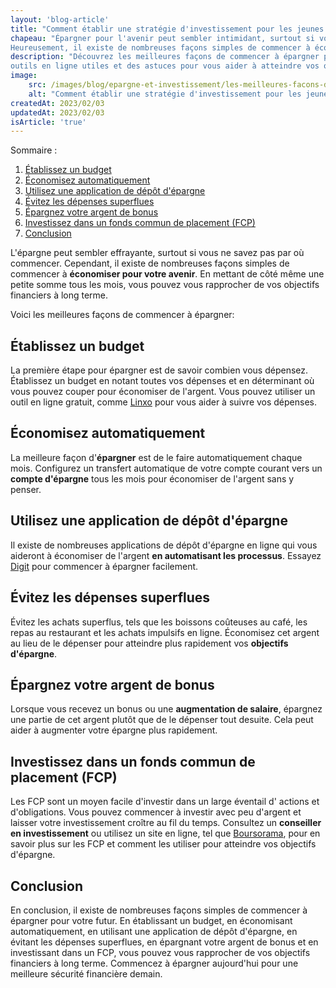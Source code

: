 ```yaml
---
layout: 'blog-article'
title: "Comment établir une stratégie d'investissement pour les jeunes adultes ?"
chapeau: "Épargner pour l'avenir peut sembler intimidant, surtout si vous n'êtes pas sûr de savoir par où commencer.
Heureusement, il existe de nombreuses façons simples de commencer à économiser pour votre futur."
description: "Découvrez les meilleures façons de commencer à épargner pour votre futur, avec des conseils pratiques, des
outils en ligne utiles et des astuces pour vous aider à atteindre vos objectifs d'épargne."
image:
    src: /images/blog/epargne-et-investissement/les-meilleures-facons-de-commencer-a-epargner-pour-votre-futur.png
    alt: "Comment établir une stratégie d'investissement pour les jeunes adultes ?"
createdAt: 2023/02/03
updatedAt: 2023/02/03
isArticle: 'true'
---
```


<div class="mt-4 rounded-md bg-gray-100 p-4">
Sommaire :

<ol class="flex flex-col">
    <li><a href="#établissez-un-budget" title="Établissez un budget">Établissez un budget</a></li>
    <li><a href="#économisez-automatiquement" title="Économisez automatiquement">Économisez automatiquement</a></li>
    <li><a href="#utilisez-une-application-de-dépôt-dépargne" title="Utilisez une application de dépôt d'épargne">Utilisez une application de dépôt d'épargne</a></li>
    <li><a href="#évitez-les-dépenses-superflues" title="Évitez les dépenses superflues">Évitez les dépenses superflues</a></li>
    <li><a href="#épargnez-votre-argent-de-bonus" title="Épargnez votre argent de bonus">Épargnez votre argent de bonus</a></li>
    <li><a href="#investissez-dans-un-fonds-commun-de-placement-fcp" title="Investissez dans un fonds commun de placement (FCP)">Investissez dans un fonds commun de placement (FCP)</a></li>
    <li><a href="#conclusion" title="Conclusion">Conclusion</a></li>
</ol>
</div>

L'épargne peut sembler effrayante, surtout si vous ne savez pas par où commencer. Cependant, il existe de nombreuses
façons simples de commencer à **économiser pour votre avenir**. En mettant de côté même une petite somme tous les mois, vous
pouvez vous rapprocher de vos objectifs financiers à long terme.

Voici les meilleures façons de commencer à épargner:

## Établissez un budget
La première étape pour épargner est de savoir combien vous dépensez. Établissez un budget en
notant toutes vos dépenses et en déterminant où vous pouvez couper pour économiser de l'argent. Vous pouvez utiliser un
outil en ligne gratuit, comme <a href="https://www.linxo.com" title="Linxo" target="_blank">Linxo</a> pour vous aider à suivre vos dépenses.

## Économisez automatiquement
La meilleure façon d'**épargner** est de le faire automatiquement chaque mois. Configurez un
transfert automatique de votre compte courant vers un **compte d'épargne** tous les mois pour économiser de l'argent sans y
penser.

## Utilisez une application de dépôt d'épargne
Il existe de nombreuses applications de dépôt d'épargne en ligne qui vous
aideront à économiser de l'argent **en automatisant les processus**. Essayez <a href="https://www.digit.co" title="Digit" target="_blank">Digit</a> pour commencer à épargner
facilement.

## Évitez les dépenses superflues
Évitez les achats superflus, tels que les boissons coûteuses au café, les repas au
restaurant et les achats impulsifs en ligne. Économisez cet argent au lieu de le dépenser pour atteindre plus rapidement
vos **objectifs d'épargne**.

## Épargnez votre argent de bonus
Lorsque vous recevez un bonus ou une **augmentation de salaire**, épargnez une partie de cet
argent plutôt que de le dépenser tout desuite. Cela peut aider à augmenter votre épargne plus rapidement.

## Investissez dans un fonds commun de placement (FCP)
Les FCP sont un moyen facile d'investir dans un large éventail d'
actions et d'obligations. Vous pouvez commencer à investir avec peu d'argent et laisser votre investissement croître au
fil du temps. Consultez un **conseiller en investissement** ou utilisez un site en ligne, tel que
<a href="https://www.boursorama.com/" title="Boursorama" target="_blank">Boursorama</a>, pour en savoir plus sur les FCP et comment les utiliser pour atteindre vos objectifs
d'épargne.

## Conclusion
En conclusion, il existe de nombreuses façons simples de commencer à épargner pour votre futur. En établissant un
budget, en économisant automatiquement, en utilisant une application de dépôt d'épargne, en évitant les dépenses
superflues, en épargnant votre argent de bonus et en investissant dans un FCP, vous pouvez vous rapprocher de vos
objectifs financiers à long terme. Commencez à épargner aujourd'hui pour une meilleure sécurité financière demain.